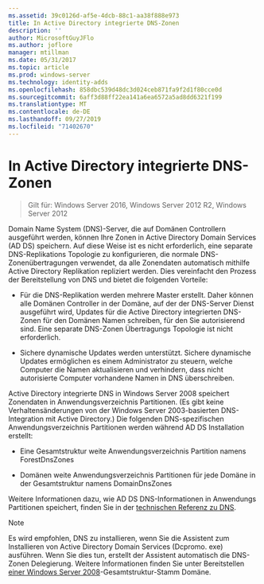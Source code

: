 ```yaml
---
ms.assetid: 39c0126d-af5e-4dcb-88c1-aa38f888e973
title: In Active Directory integrierte DNS-Zonen
description: ''
author: MicrosoftGuyJFlo
ms.author: joflore
manager: mtillman
ms.date: 05/31/2017
ms.topic: article
ms.prod: windows-server
ms.technology: identity-adds
ms.openlocfilehash: 858dbc539d48dc3d024ceb871fa9f2d1f80cce0d
ms.sourcegitcommit: 6aff3d88ff22ea141a6ea6572a5ad8dd6321f199
ms.translationtype: MT
ms.contentlocale: de-DE
ms.lasthandoff: 09/27/2019
ms.locfileid: "71402670"
---
```

# <a name="active-directory-integrated-dns-zones"></a>In Active Directory integrierte DNS-Zonen

>Gilt für: Windows Server 2016, Windows Server 2012 R2, Windows Server 2012

Domain Name System (DNS)-Server, die auf Domänen Controllern ausgeführt werden, können Ihre Zonen in Active Directory Domain Services (AD DS) speichern. Auf diese Weise ist es nicht erforderlich, eine separate DNS-Replikations Topologie zu konfigurieren, die normale DNS-Zonenübertragungen verwendet, da alle Zonendaten automatisch mithilfe Active Directory Replikation repliziert werden. Dies vereinfacht den Prozess der Bereitstellung von DNS und bietet die folgenden Vorteile:  
  
-   Für die DNS-Replikation werden mehrere Master erstellt. Daher können alle Domänen Controller in der Domäne, auf der der DNS-Server Dienst ausgeführt wird, Updates für die Active Directory integrierten DNS-Zonen für den Domänen Namen schreiben, für den Sie autorisierend sind. Eine separate DNS-Zonen Übertragungs Topologie ist nicht erforderlich.  
  
-   Sichere dynamische Updates werden unterstützt. Sichere dynamische Updates ermöglichen es einem Administrator zu steuern, welche Computer die Namen aktualisieren und verhindern, dass nicht autorisierte Computer vorhandene Namen in DNS überschreiben.  
  
Active Directory integrierte DNS in Windows Server 2008 speichert Zonendaten in Anwendungsverzeichnis Partitionen. (Es gibt keine Verhaltensänderungen von der Windows Server 2003-basierten DNS-Integration mit Active Directory.) Die folgenden DNS-spezifischen Anwendungsverzeichnis Partitionen werden während AD DS Installation erstellt:  
  
-   Eine Gesamtstruktur weite Anwendungsverzeichnis Partition namens ForestDnsZones  
  
-   Domänen weite Anwendungsverzeichnis Partitionen für jede Domäne in der Gesamtstruktur namens DomainDnsZones  
  
Weitere Informationen dazu, wie AD DS DNS-Informationen in Anwendungs Partitionen speichert, finden Sie in der [technischen Referenz zu DNS](https://go.microsoft.com/fwlink/?LinkId=106636).  
  
> [!NOTE]  
> Es wird empfohlen, DNS zu installieren, wenn Sie die Assistent zum Installieren von Active Directory Domain Services (Dcpromo. exe) ausführen. Wenn Sie dies tun, erstellt der Assistent automatisch die DNS-Zonen Delegierung. Weitere Informationen finden Sie unter Bereitstellen [einer Windows Server 2008](https://technet.microsoft.com/library/cc731174.aspx)-Gesamtstruktur-Stamm Domäne.  
  


